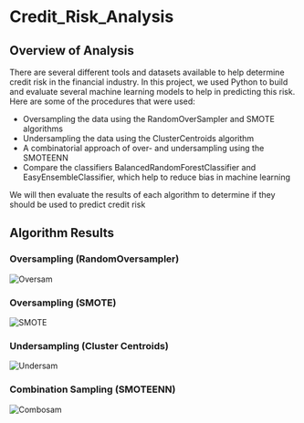 # Credit_Risk_Analysis

## Overview of Analysis
There are several different tools and datasets available to help determine credit risk in the financial industry.  In this project, we used Python to build and evaluate several machine learning models to help in predicting this risk.  Here are some of the procedures that were used:
* Oversampling the data using the RandomOverSampler and SMOTE algorithms
* Undersampling the data using the ClusterCentroids algorithm
* A combinatorial approach of over- and undersampling using the SMOTEENN
* Compare the classifiers BalancedRandomForestClassifier and EasyEnsembleClassifier, which help to reduce bias in machine learning

We will then evaluate the results of each algorithm to determine if they should be used to predict credit risk

## Algorithm Results

### Oversampling (RandomOversampler)
![Oversam](https://user-images.githubusercontent.com/93561592/164338304-2ed54905-a700-4f6e-beec-60df830c1b0f.PNG)

### Oversampling (SMOTE)
![SMOTE](https://user-images.githubusercontent.com/93561592/164338423-9069771c-40ce-429a-9536-bc64905c8b75.PNG)

### Undersampling (Cluster Centroids)
![Undersam](https://user-images.githubusercontent.com/93561592/164339796-d59fb73b-2e9c-4f56-9029-f67460ba03cd.PNG)

### Combination Sampling (SMOTEENN)
![Combosam](https://user-images.githubusercontent.com/93561592/164339993-f4066bb0-dcf2-4a90-be49-eb2bba4b2ff8.PNG)

